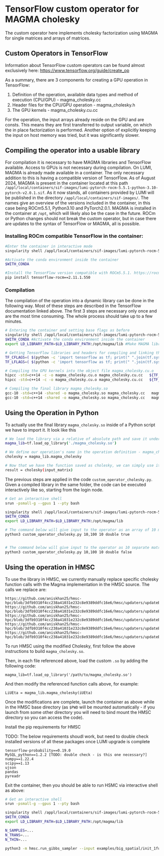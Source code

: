 # TensorFlow custom operator for MAGMA cholesky

The custom operator here implements cholesky factorization using MAGMA for single matrices and arrays of matrices.

## Custom Operators in TensorFlow

Information about TensorFlow custom operators can be found almost exclusively here:
https://www.tensorflow.org/guide/create_op

As a summary, there are 3 components for creating a GPU operation in TensorFlow:
1. Definition of the operation, available data types and method of execution (CPU/GPU) - magma_cholesky.cc
2. Header files for the CPU/GPU operation - magma_cholesky.h
3. The GPU kernels - magma_cholesky.cu.cc

For the operation, the input arrays already reside on the GPU and are consts. This means they are first transferred to
output variable, on which the in place factorization is performed. Another option of explicitly keeping the input on
host memory was tried, but it was significantly slower.

## Compiling the operator into a usable library

For compilation it is necessary to have MAGMA libraries and TensorFlow available. Access to GPUs is not necessary during compilation.
On LUMI, MAGMA is already made available in a container. The only necessary addition to this is having a compatible version of TensorFlow.
As of August 2024, MAGMA is present in the container located at this path `/appl/local/containers/sif-images/lumi-pytorch-rocm-5.5.1-python-3.10-pytorch-v2.0.1.sif`.
As it now stands, all containers provided by LUMI will be published in the directory `/appl/local/containers/sif-images/`.
The names give an overview of the versions included in the container, in this case being ROCm5.5.1, Python3.10 and PyTorch2.0.1.
MAGMA is installed in the container at `/opt`, which will likely also be the case in the future. ROCm or Python changes should not break the custom operator, but in case there are updates to the syntax of TensorFlow or MAGMA, all is possible.

### Installing ROCm compatible TensorFlow in the container:

```bash
#Enter the container in interactive mode
singularity shell /appl/local/containers/sif-images/lumi-pytorch-rocm-5.5.1-python-3.10-pytorch-v2.0.1.sif

#Activate the conda environment inside the container
$WITH_CONDA

#Install the TensorFlow version compatible with ROCm5.5.1. https://rocm.docs.amd.com/projects/install-on-linux/en/latest/install/3rd-party/tensorflow-install.html
pip install tensorflow-rocm==2.11.1.550 
```

### Compilation
The compilation of the operation into a dynamic library can be done in the following way. Most of these steps are described in the TensorFlow documentation linked above. The first 3 steps are necessary only once and are the most time consuming. The whole process should take up to a few minutes.
```bash
# Entering the container and setting base flags as before
singularity shell /appl/local/containers/sif-images/lumi-pytorch-rocm-5.5.1-python-3.10-pytorch-v2.0.1.sif #Enter the container in interactive mode
$WITH_CONDA #Activate the conda environment inside the container
export LD_LIBRARY_PATH=$LD_LIBRARY_PATH:/opt/magma/lib #Make MAGMA libraries available at runtime

# Getting TensorFlow libraries and headers for compiling and linking the TensorFlow components in the Op.
TF_CFLAGS=( $(python -c 'import tensorflow as tf; print(" ".join(tf.sysconfig.get_compile_flags()))'))
TF_LFLAGS=( $(python -c 'import tensorflow as tf; print(" ".join(tf.sysconfig.get_link_flags()))') )

# Compiling the GPU kernels into the object file magma_cholesky.cu.o
hipcc -std=c++14 -c -o magma_cholesky.cu.o magma_cholesky.cu.cc   ${TF_CFLAGS[@]} -D EIGEN_USE_HIP=1 -D TENSORFLOW_USE_ROCM=1 -fPIC -I/opt/magma/include -L/opt/magma/lib -I/opt
hipcc -std=c++14 -c -o magma_cholesky.cu.o magma_cholesky.cu.cc   ${TF_CFLAGS[@]} -D EIGEN_USE_HIP=1 -D TENSORFLOW_USE_ROCM=1 -fPIC -I/scratch/project_462000008/tiks/MAGMA/include -L/scratch/project_462000008/tiks/MAGMA/lib6.2 -I/opt

# Compiling the final library magma_cholesky.so
gcc-10 -std=c++14 -shared -o magma_cholesky.so magma_cholesky.cc   magma_cholesky.cu.o ${TF_CFLAGS[@]} -fPIC  ${TF_LFLAGS[@]} -I/opt/magma/include -L/opt/magma/lib -lmagma -D TENSORFLOW_USE_ROCM=1
gcc-10 -std=c++14 -shared -o magma_cholesky.so magma_cholesky.cc   magma_cholesky.cu.o ${TF_CFLAGS[@]} -fPIC  ${TF_LFLAGS[@]} -I/scratch/project_462000008/tiks/MAGMA/include -L/scratch/project_462000008/tiks/MAGMA/lib6.2 -lmagma -D TENSORFLOW_USE_ROCM=1
```
## Using the Operation in Python

To actually use the final library `magma_cholesky.so` inside of a Python script we have to import it. It look like this
```bash
# We load the library via a relative of absolute path and save it under magma_lib in this case.
magma_lib=tf.load_op_library('./magma_cholesky.so')

# We define our operation's name in the operation definition - magma_cholesky.cc - file. The op is registered there on line 13, but gets automatically converted to snakecase.
cholesky = magma_lib.magma_cholesky

# Now that we have the function saved as cholesky, we can simply use it by providing an input to it.
result = cholesky(input_matrix)
```

The previous steps are applied in the code `custom_operator_cholesky.py`. Given a compiled library in the same folder, the
code can be executed interactively like so, starting from the login node.
```bash
# Get an interactive shell
srun -psmall-g --gpus 1 --pty bash

singularity shell /appl/local/containers/sif-images/lumi-pytorch-rocm-5.5.1-python-3.10-pytorch-v2.0.1.sif
$WITH_CONDA 
export LD_LIBRARY_PATH=$LD_LIBRARY_PATH:/opt/magma/lib

# The command below will give input to the operator as an array of 10 matrices
python3 custom_operator_cholesky.py 10,100 10 double true


# The command below will give input to the operator as 10 separate matrices
python3 custom_operator_cholesky.py 10,100 10 double false
```

## Using the operation in HMSC 

To use the library in HMSC, we currently manually replace specific cholesky function calls with the Magma implementation in the HMSC source. The calls we replace are:

```
https://github.com/aniskhan25/hmsc-hpc/blob/3dfb9310f4cc238a41031e232c8e9389ddfc16e6/hmsc/updaters/updateBetaLambda.py#L120
https://github.com/aniskhan25/hmsc-hpc/blob/3dfb9310f4cc238a41031e232c8e9389ddfc16e6/hmsc/updaters/updateEta.py#L118
https://github.com/aniskhan25/hmsc-hpc/blob/3dfb9310f4cc238a41031e232c8e9389ddfc16e6/hmsc/updaters/updateEta.py#L133
https://github.com/aniskhan25/hmsc-hpc/blob/3dfb9310f4cc238a41031e232c8e9389ddfc16e6/hmsc/updaters/updateEta.py#L137
https://github.com/aniskhan25/hmsc-hpc/blob/3dfb9310f4cc238a41031e232c8e9389ddfc16e6/hmsc/updaters/updateBetaLambda.py#L94
```

To run HMSC using the modified Cholesky, first follow the above instructions to build `magma_cholesky.so`.

Then, in each file referenced above, load the custom `.so` by adding the following code:

```
magma_lib=tf.load_op_library('/path/to/magma_cholesky.so')
```

And then modify the referenced function calls above, for example:

```
LiUEta = magma_lib.magma_cholesky(iUEta)
```

Once the modifications are complete, launch the container as above while in the HMSC base directory (as `$PWD` will be mounted automatically - if you launch from some other directory you will need to bind mount the HMSC directory so you can access the code).

Install the pip requirements for HMSC

TODO: The below requirements shoudl work, but need to double check installed versions of all these packages once LUMI upgrade is complete
```
tensorflow-probability==0.19.0
MySQL_python==1.2.2 [TODO: double check - is this one necessary?]
numpy==1.22.4
scipy==1.13
ujson
pandas
pyreadr
```
Exit the container, then you should be able to run HSMC via interactive shell as above:

```bash
# Get an interactive shell
srun -psmall-g --gpus 1 --pty bash

singularity shell /appl/local/containers/sif-images/lumi-pytorch-rocm-5.5.1-python-3.10-pytorch-v2.0.1.sif
$WITH_CONDA 
export LD_LIBRARY_PATH=$LD_LIBRARY_PATH:/opt/magma/lib

N_SAMPLES=...
N_TRANS=...
N_THIN=...

python3 -m hmsc.run_gibbs_sampler --input examples/big_spatial/init_1fu_ns622_ny01600_chain01.rds --output $PWD/output.rds --samples N_SAMPLES --transient N_TRANS --thin N_THIN --verbose 100
```
